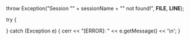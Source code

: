 
	
throw Exception("Session \"" + sessionName + "\" not found!", __FILE__, __LINE__);

try {
  
}
catch (Exception e)
{
  cerr << "[ERROR]: " << e.getMessage() << '\n';
}
